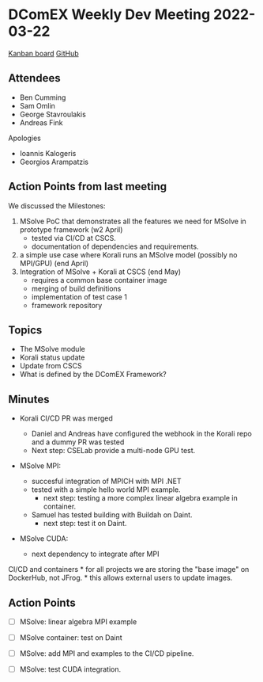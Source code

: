 # DComEX Weekly Dev Meeting 2022-03-22

[Kanban board](https://trello.com/b/EDF4PkRm/framework-prototype)
[GitHub](https://github.com/DComEX)

## Attendees

* Ben Cumming
* Sam Omlin
* George Stavroulakis
* Andreas Fink
 
Apologies

* Ioannis Kalogeris
* Georgios Arampatzis

## Action Points from last meeting

We discussed the Milestones:
1. MSolve PoC that demonstrates all the features we need for MSolve in prototype framework (w2 April)
    * tested via CI/CD at CSCS.
    * documentation of dependencies and requirements.
2. a simple use case where Korali runs an MSolve model (possibly no MPI/GPU) (end April) 
3. Integration of MSolve + Korali at CSCS (end May)
    * requires a common base container image
    * merging of build definitions
    * implementation of test case 1
    * framework repository

## Topics

* The MSolve module
* Korali status update
* Update from CSCS
* What is defined by the DComEX Framework?

## Minutes

* Korali CI/CD PR was merged
    * Daniel and Andreas have configured the webhook in the Korali repo and a dummy PR was tested
    * Next step: CSELab provide a multi-node GPU test.

* MSolve MPI:
    * succesful integration of MPICH with MPI .NET
    * tested with a simple hello world MPI example.
        * next step: testing a more complex linear algebra example in container.
    * Samuel has tested building with Buildah on Daint.
        * next step: test it on Daint.
* MSolve CUDA:
    * next dependency to integrate after MPI

CI/CD and containers
    * for all projects we are storing the "base image" on DockerHub, not JFrog.
    * this allows external users to update images.

## Action Points

- [ ] MSolve: linear algebra MPI example
- [ ] MSolve container: test on Daint
- [ ] MSolve: add MPI and examples to the CI/CD pipeline.
- [ ] MSolve: test CUDA integration.

